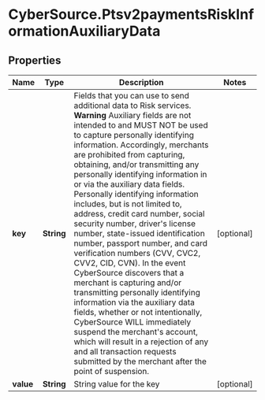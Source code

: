 # CyberSource.Ptsv2paymentsRiskInformationAuxiliaryData

## Properties
Name | Type | Description | Notes
------------ | ------------- | ------------- | -------------
**key** | **String** | Fields that you can use to send additional data to Risk services. **Warning** Auxiliary fields are not intended to and MUST NOT be used to capture personally identifying information. Accordingly, merchants are prohibited from capturing, obtaining, and/or transmitting any personally identifying information in or via the auxiliary data fields. Personally identifying information includes, but is not limited to, address, credit card number, social security number, driver's license number, state-issued identification number, passport number, and card verification numbers (CVV, CVC2, CVV2, CID, CVN). In the event CyberSource discovers that a merchant is capturing and/or transmitting personally identifying information via the auxiliary data fields, whether or not intentionally, CyberSource WILL immediately suspend the merchant's account, which will result in a rejection of any and all transaction requests submitted by the merchant after the point of suspension.  | [optional] 
**value** | **String** | String value for the key | [optional] 


